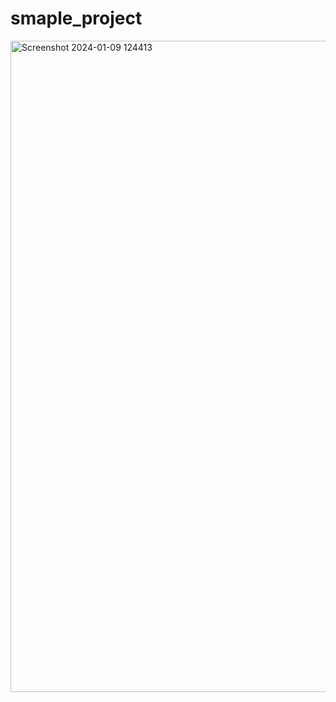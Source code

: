 # smaple_project
<img width="1042" alt="Screenshot 2024-01-09 124413" src="https://github.com/Vishal0968/smaple_project/assets/134828157/80307dfd-08a0-4533-83b1-f3a9548d6021">
